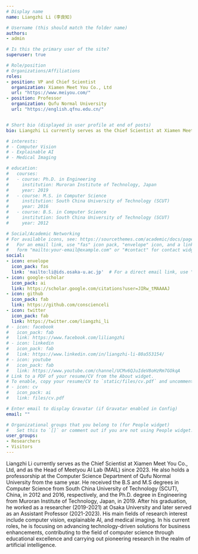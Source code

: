 ```yaml
---
# Display name
name: Liangzhi Li (李良知)

# Username (this should match the folder name)
authors:
- admin

# Is this the primary user of the site?
superuser: true

# Role/position
# Organizations/Affiliations
roles:
- position: VP and Chief Scientist
  organization: Xiamen Meet You Co., Ltd
  url: "https://www.meiyou.com/"
- position: Professor
  organization: Qufu Normal University
  url: "https://english.qfnu.edu.cn/"


# Short bio (displayed in user profile at end of posts)
bio: Liangzhi Li currently serves as the Chief Scientist at Xiamen Meet You Co., Ltd, and as the Head of Meetyou AI Lab (MAIL) since 2023. He also holds a professorship at the Computer Science Department of Qufu Normal University from the same year. He received the B.S and M.S degrees in Computer Science from South China University of Technology (SCUT), China, in 2012 and 2016, respectively, and the Ph.D. degree in Engineering from Muroran Institute of Technology, Japan, in 2019. After his graduation, he worked as a researcher (2019-2021) at Osaka University and later served as an Assistant Professor (2021-2023). His main fields of research interest include computer vision, explainable AI, and medical imaging. In his current roles, he is focusing on advancing technology-driven solutions for business enhancements, contributing to the field of computer science through educational excellence and carrying out pioneering research in the realm of artificial intelligence.

# interests:
# - Computer Vision
# - Explainable AI
# - Medical Imaging

# education:
#   courses:
#   - course: Ph.D. in Engineering
#     institution: Muroran Institute of Technology, Japan
#     year: 2019
#   - course: M.S. in Computer Science
#     institution: South China University of Technology (SCUT)
#     year: 2016
#   - course: B.S. in Computer Science
#     institution: South China University of Technology (SCUT)
#     year: 2012

# Social/Academic Networking
# For available icons, see: https://sourcethemes.com/academic/docs/page-builder/#icons
#   For an email link, use "fas" icon pack, "envelope" icon, and a link in the
#   form "mailto:your-email@example.com" or "#contact" for contact widget.
social:
- icon: envelope
  icon_pack: fas
  link: 'mailto:li@ids.osaka-u.ac.jp'  # For a direct email link, use "mailto:test@example.org".
- icon: google-scholar
  icon_pack: ai
  link: https://scholar.google.com/citations?user=JIRw_tMAAAAJ
- icon: github
  icon_pack: fab
  link: https://github.com/conscienceli
- icon: twitter
  icon_pack: fab
  link: https://twitter.com/liangzhi_li
# - icon: facebook
#   icon_pack: fab
#   link: https://www.facebook.com/liliangzhi
# - icon: linkedin
#   icon_pack: fab
#   link: https://www.linkedin.com/in/liangzhi-li-80a553154/
# - icon: youtube
#   icon_pack: fab
#   link: https://www.youtube.com/channel/UCMv6QJuIdeV8oHzRm7GOkqA
# Link to a PDF of your resume/CV from the About widget.
# To enable, copy your resume/CV to `static/files/cv.pdf` and uncomment the lines below.
# - icon: cv
#   icon_pack: ai
#   link: files/cv.pdf

# Enter email to display Gravatar (if Gravatar enabled in Config)
email: ""

# Organizational groups that you belong to (for People widget)
#   Set this to `[]` or comment out if you are not using People widget.
user_groups:
- Researchers
- Visitors
---
```


Liangzhi Li currently serves as the Chief Scientist at Xiamen Meet You Co., Ltd, and as the Head of Meetyou AI Lab (MAIL) since 2023. He also holds a professorship at the Computer Science Department of Qufu Normal University from the same year. He received the B.S and M.S degrees in Computer Science from South China University of Technology (SCUT), China, in 2012 and 2016, respectively, and the Ph.D. degree in Engineering from Muroran Institute of Technology, Japan, in 2019. After his graduation, he worked as a researcher (2019-2021) at Osaka University and later served as an Assistant Professor (2021-2023). His main fields of research interest include computer vision, explainable AI, and medical imaging. In his current roles, he is focusing on advancing technology-driven solutions for business enhancements, contributing to the field of computer science through educational excellence and carrying out pioneering research in the realm of artificial intelligence.
